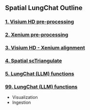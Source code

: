 ## Spatial LungChat Outline
### [1. Visium HD pre-processing](1.Visium_HD_pre-processing/README.md)
### [2. Xenium pre-processing](2.Xenium_pre-processing/README.md)
### [3. Visium HD - Xenium alignment](3.Visium_HD-Xenium_alignment/README.md)
### [4. Spatial scTriangulate](4.Spatial_scTriangulate/README.md)
### [5. LungChat (LLM) functions](5.LungChat_functions/README.md)



### [99. LungChat (LLM) functions](99.LungChat_functions/README.md)
- Visualization
- Ingestion
